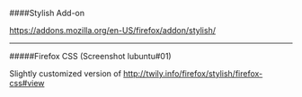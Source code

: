 ####Stylish Add-on

https://addons.mozilla.org/en-US/firefox/addon/stylish/

<hr>

#####Firefox CSS (Screenshot lubuntu#01)

Slightly customized version of http://twily.info/firefox/stylish/firefox-css#view
